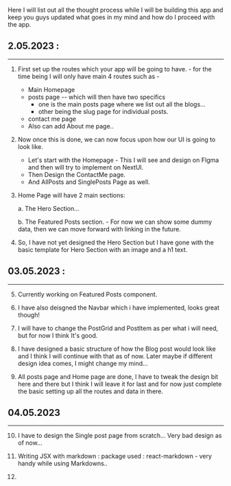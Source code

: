 Here I will list out all the thought process while I will be building this app and keep you guys updated what goes in my mind and how do I proceed with the app.

## 2.05.2023 :

---

1. First set up the routes which your app will be going to have. - for the time being I will only have main 4 routes such as -

   - Main Homepage
   - posts page -- which will then have two specifics
     - one is the main posts page where we list out all the blogs...
     - other being the slug page for individual posts.
   - contact me page
   - Also can add About me page..

2. Now once this is done, we can now focus upon how our UI is going to look like.

   - Let's start with the Homepage - This I will see and design on FIgma and then will try to implement on NextUI.
   - Then Design the ContactMe page.
   - And AllPosts and SinglePosts Page as well.

3. Home Page will have 2 main sections:

   a. The Hero Section...

   b. The Featured Posts section. - For now we can show some dummy data, then we can move forward with linking in the future.

4. So, I have not yet designed the Hero Section but I have gone with the basic template for Hero Section with an image and a h1 text.

## 03.05.2023 :

---

5. Currently working on Featured Posts component.

6. I have also deisgned the Navbar which i have implemented, looks great though!

7. I will have to change the PostGrid and PostItem as per what i will need, but for now I think It's good.

8. I have designed a basic structure of how the Blog post would look like and I think I will continue with that as of now. Later maybe if different design idea comes, I might change my mind...

9. All posts page and Home page are done, I have to tweak the design bit here and there but I think I will leave it for last and for now just complete the basic setting up all the routes and data in there.

## 04.05.2023

---

10. I have to design the Single post page from scratch... Very bad design as of now...

11. Writing JSX with markdown : package used : react-markdown - very handy while using Markdowns..

12.
